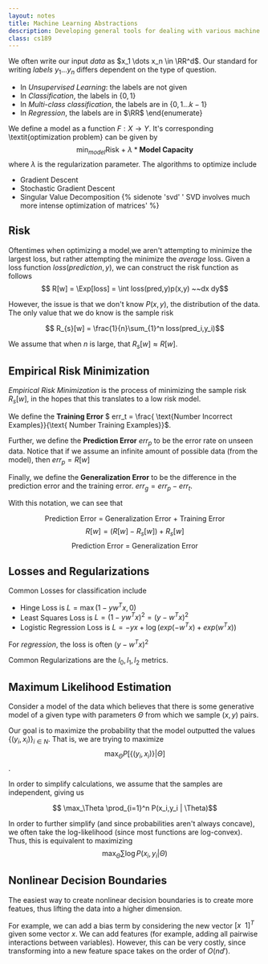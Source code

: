 ```yaml
---
layout: notes
title: Machine Learning Abstractions
description: Developing general tools for dealing with various machine learning models
class: cs189
---
```


We often write our input *data* as $x_1 \dots x_n \in \RR^d$. Our standard for writing *labels* $y_1 \dots y_n$ differs dependent on the type of question.

- In *Unsupervised Learning*: the labels are not given
- In *Classification*, the labels in $\{0,1\}$
-  In *Multi-class classification*, the labels are in $\{0,1 \dots k-1\}$
- In *Regression*, the labels are in $\RR$
\end{enumerate}

We define a model as a function $F: X \to Y$. It's corresponding \textit{optimization problem} can be given by 
$$ \min_{model} \text{Risk + }\lambda * \textbf{Model Capacity}$$ where $\lambda$ is the regularization parameter. The algorithms to optimize include 

- Gradient Descent
- Stochastic Gradient Descent
- Singular Value Decomposition {% sidenote 'svd' ' SVD involves much more intense optimization of matrices' %}

<h2> Risk </h2>

Oftentimes when optimizing a model,we aren't attempting to minimize the largest loss, but rather attempting the minimize the *average* loss. Given a loss function $loss(prediction,y)$, we can construct the risk function as follows 
$$ R[w] = \Exp[loss] = \int loss(pred,y)p(x,y) ~~dx dy$$

However, the issue is that we don't know $P(x,y)$, the distribution of the data. The only value that we do know is the sample risk

$$ R_{s}[w] = \frac{1}{n}\sum_{1}^n loss(pred_i,y_i)$$

We assume that when $n$ is large, that $R_{s}[w] \approx R[w]$.

<h2> Empirical Risk Minimization </h2>

*Empirical Risk Minimization* is the process of minimizing the sample risk $R_s[w]$, in the hopes that this translates to a low risk model. 

We define the **Training Error** $ err_t = \frac{ \text{Number Incorrect Examples}}{\text{ Number Training Examples}}$. 
 
Further, we define the **Prediction Error** $err_p$ to be the error rate on unseen data. Notice that if we assume an infinite amount of possible data (from the model), then $err_p = R[w]$

Finally, we define the **Generalization Error** to be the difference in the prediction error and the training error.  $err_g = err_p - err_t$. 

With this notation, we can see that 

$$	\text{Prediction Error = Generalization Error  + Training Error}$$
	$$ R[w] = (R[w] - R_s[w]) + R_s[w]$$
$$ \text{Prediction Error = Generalization Error }$$

<h2> Losses and Regularizations </h2>

Common Losses for classification include

- Hinge Loss is $L = \max (1 - yw^Tx, 0)$
- Least Squares Loss is $L = (1 - yw^Tx)^2 = (y - w^Tx)^2$
- Logistic Regression Loss is $L = -yx + \log( exp(-w^Tx) + exp(w^Tx))$

For *regression*, the loss is often $(y - w^Tx)^2$

Common Regularizations are the $l_0, l_1, l_2$ metrics.

<h2> Maximum Likelihood Estimation </h2>

Consider a model of the data which believes that there is some generative model of a given type with parameters $\Theta$ from which we sample $(x,y)$ pairs.

Our goal is to maximize the probability that the model outputted the values $\{(y_i,x_i)\}_{i \in N}$. That is, we are trying to maximize
$$\max_\Theta P[\{(y_i,x_i)\} | \Theta]$$.

In order to simplify calculations, we assume that the samples are independent, giving us

$$ \max_\Theta \prod_{i=1}^n P(x_i,y_i | \Theta)$$

In order to further simplify (and since probabilities aren't always concave), we often take the log-likelihood (since most functions are log-convex). Thus, this is equivalent to maximizing
$$\max_\Theta \sum \log P(x_i,y_i | \Theta)$$

<h2> Nonlinear Decision Boundaries </h2>

The easiest way to create nonlinear decision boundaries is to create more featues, thus lifting the data into a higher dimension.

For example, we can add a bias term by considering the new vector $[ x~~1]^T$ given some vector $x$. We can add features (for example, adding all pairwise interactions between variables). However, this can be very costly, since transforming into a new feature space takes on the order of $O(nd')$. 
